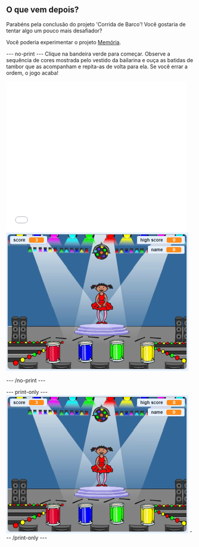 ## O que vem depois?

Parabéns pela conclusão do projeto 'Corrida de Barco'! Você gostaria de tentar algo um pouco mais desafiador?

Você poderia experimentar o projeto [Memória](https://projects.raspberrypi.org/en/projects/memory?utm_source=pathway&utm_medium=whatnext&utm_campaign=projects).

\--- no-print \--- Clique na bandeira verde para começar. Observe a sequência de cores mostrada pelo vestido da bailarina e ouça as batidas de tambor que as acompanham e repita-as de volta para ela. Se você errar a ordem, o jogo acaba!

<div class="scratch-preview">
  <iframe allowtransparency="true" width="485" height="402" src="//scratch.mit.edu/projects/embed/284452634/?autostart=false" frameborder="0" allowfullscreen scrolling="no" mark="crwd-mark"></iframe> <img src="images/memory-screenshot.png" />
</div>

\--- /no-print \---

\--- print-only \--- ![screenshot of finished game](images/memory-screenshot.png) \--- /print-only \---